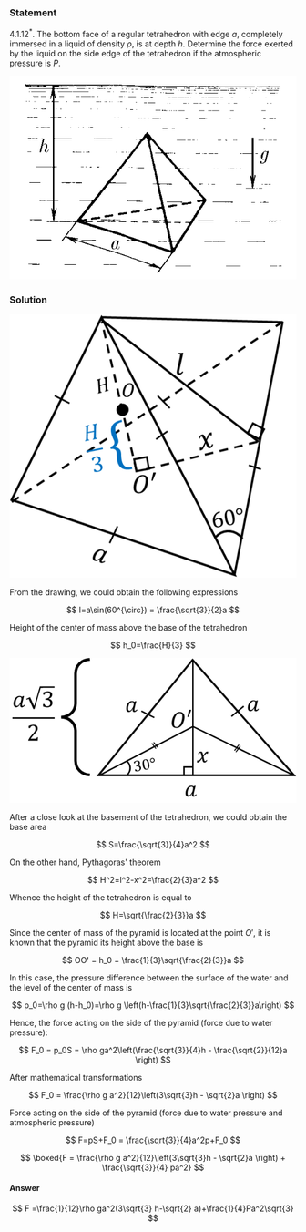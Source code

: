 ###  Statement

$4.1.12^*.$ The bottom face of a regular tetrahedron with edge $a$, completely immersed in a liquid of density $\rho$, is at depth $h$. Determine the force exerted by the liquid on the side edge of the tetrahedron if the atmospheric pressure is $P$.

![ For problem $4.1.12^*$ |623x441, 39%](../../img/4.1.12/4.1.12.png)

### Solution

![ Geometry of the problem |532x488, 36%](../../img/4.1.12/4.1.12_1.png)

From the drawing, we could obtain the following expressions

$$
l=a\sin(60^{\circ}) = \frac{\sqrt{3}}{2}a
$$

Height of the center of mass above the base of the tetrahedron

$$
h_0=\frac{H}{3}
$$

![ A close look at the base of the pyramid |611x307, 42%](../../img/4.1.12/4.1.12_2.png)

After a close look at the basement of the tetrahedron, we could obtain the base area

$$
S=\frac{\sqrt{3}}{4}a^2
$$

On the other hand, Pythagoras' theorem

$$
H^2=l^2-x^2=\frac{2}{3}a^2
$$

Whence the height of the tetrahedron is equal to

$$
H=\sqrt{\frac{2}{3}}a
$$

Since the center of mass of the pyramid is located at the point $O'$, it is known that the pyramid its height above the base is

$$
OO' = h_0 = \frac{1}{3}\sqrt{\frac{2}{3}}a
$$

In this case, the pressure difference between the surface of the water and the level of the center of mass is

$$
p_0=\rho g (h-h_0)=\rho g \left(h-\frac{1}{3}\sqrt{\frac{2}{3}}a\right)
$$

Hence, the force acting on the side of the pyramid (force due to water pressure):

$$
F_0 = p_0S = \rho ga^2\left(\frac{\sqrt{3}}{4}h - \frac{\sqrt{2}}{12}a \right)
$$

After mathematical transformations

$$
F_0 = \frac{\rho g a^2}{12}\left(3\sqrt{3}h - \sqrt{2}a \right)
$$

Force acting on the side of the pyramid (force due to water pressure and atmospheric pressure)

$$
F=pS+F_0 = \frac{\sqrt{3}}{4}a^2p+F_0
$$

$$
\boxed{F = \frac{\rho g a^2}{12}\left(3\sqrt{3}h - \sqrt{2}a \right) + \frac{\sqrt{3}}{4} pa^2}
$$

#### Answer

$$
F =\frac{1}{12}\rho ga^2(3\sqrt{3} h-\sqrt{2} a)+\frac{1}{4}Pa^2\sqrt{3}
$$